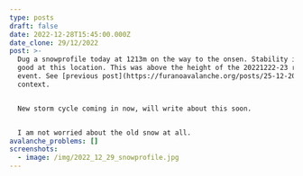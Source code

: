 ```yaml
---
type: posts
draft: false
date: 2022-12-28T15:45:00.000Z
date_clone: 29/12/2022
post: >-
  Dug a snowprofile today at 1213m on the way to the onsen. Stability is very
  good at this location. This was above the height of the 20221222-23 rain
  event. See [previous post](https://furanoavalanche.org/posts/25-12-2022/) for
  context.


  New storm cycle coming in now, will write about this soon.


  I am not worried about the old snow at all.
avalanche_problems: []
screenshots:
  - image: /img/2022_12_29_snowprofile.jpg
---
```

